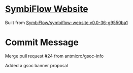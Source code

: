 # [SymbiFlow Website](https://symbiflow.github.io)

Built from [SymbiFlow/symbiflow-website v0.0-36-g9550ba1](https://github.com/SymbiFlow/symbiflow-website/commit/9550ba1e1faa6fd2dc007b9f721e7eff3704c47d)

# Commit Message

Merge pull request #24 from antmicro/gsoc-info

Added a gsoc banner proposal
